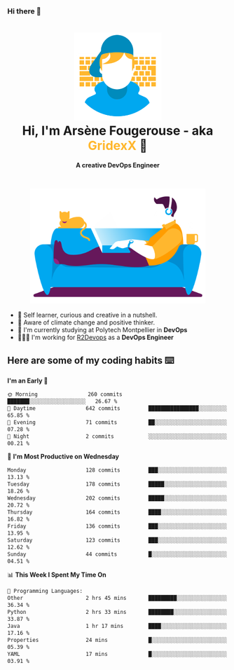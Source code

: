 ### Hi there 👋

<!--
**GridexX/gridexx** is a ✨ _special_ ✨ repository because its `README.md` (this file) appears on your GitHub profile.

Here are some ideas to get you started:

- 🔭 I’m currently working on ...
- 🌱 I’m currently learning ...
- 👯 I’m looking to collaborate on ...
- 🤔 I’m looking for help with ...
- 💬 Ask me about ...
- 📫 How to reach me: ...
- 😄 Pronouns: ...
- ⚡ Fun fact: ...
-->


<!-- Header -->
<h1 align="center">
  <img src="./images/user_profile.png" width="200">
  <br>
  Hi, I'm Arsène Fougerouse - aka <span style="color:#ffb72e">GridexX</span> 👋
</h1>


<p align="center">
  <b>A creative DevOps Engineer </b>
</p>
<br/>
<p align="center">
  <img src="./images/man_couch.png" width="400">
</p>

- 🎨 Self learner, curious and creative in a nutshell. 
- 🌱 Aware of climate change and positive thinker.
- 📕 I'm currently studying at Polytech Montpellier in **DevOps**
- 👨🏻‍💻 I'm working for [R2Devops](https://r2devops.io) as a **DevOps Engineer**


## Here are some of my coding habits ⌨️

<!-- Add a section about tech and Ops stack
  Like this one : https://github.com/Xanthus58#-tech-stack
-->
<!--START_SECTION:waka-->
**I'm an Early 🐤** 

```text
🌞 Morning                260 commits         ███████░░░░░░░░░░░░░░░░░░   26.67 % 
🌆 Daytime                642 commits         ████████████████░░░░░░░░░   65.85 % 
🌃 Evening                71 commits          ██░░░░░░░░░░░░░░░░░░░░░░░   07.28 % 
🌙 Night                  2 commits           ░░░░░░░░░░░░░░░░░░░░░░░░░   00.21 % 
```
📅 **I'm Most Productive on Wednesday** 

```text
Monday                   128 commits         ███░░░░░░░░░░░░░░░░░░░░░░   13.13 % 
Tuesday                  178 commits         █████░░░░░░░░░░░░░░░░░░░░   18.26 % 
Wednesday                202 commits         █████░░░░░░░░░░░░░░░░░░░░   20.72 % 
Thursday                 164 commits         ████░░░░░░░░░░░░░░░░░░░░░   16.82 % 
Friday                   136 commits         ███░░░░░░░░░░░░░░░░░░░░░░   13.95 % 
Saturday                 123 commits         ███░░░░░░░░░░░░░░░░░░░░░░   12.62 % 
Sunday                   44 commits          █░░░░░░░░░░░░░░░░░░░░░░░░   04.51 % 
```


📊 **This Week I Spent My Time On** 

```text
💬 Programming Languages: 
Other                    2 hrs 45 mins       █████████░░░░░░░░░░░░░░░░   36.34 % 
Python                   2 hrs 33 mins       ████████░░░░░░░░░░░░░░░░░   33.87 % 
Java                     1 hr 17 mins        ████░░░░░░░░░░░░░░░░░░░░░   17.16 % 
Properties               24 mins             █░░░░░░░░░░░░░░░░░░░░░░░░   05.39 % 
YAML                     17 mins             █░░░░░░░░░░░░░░░░░░░░░░░░   03.91 % 
```


<!--END_SECTION:waka-->
